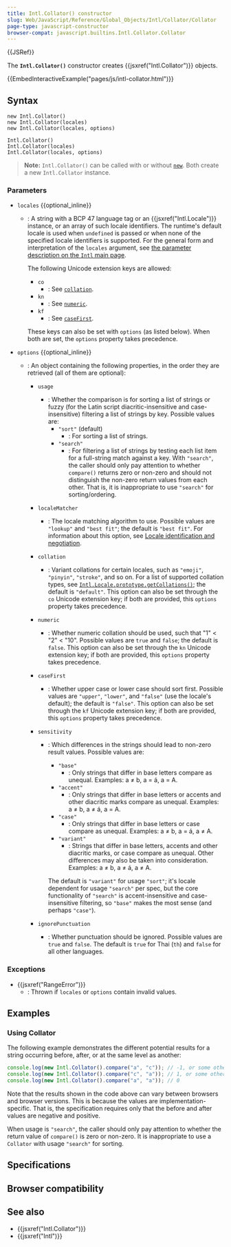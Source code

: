 ```yaml
---
title: Intl.Collator() constructor
slug: Web/JavaScript/Reference/Global_Objects/Intl/Collator/Collator
page-type: javascript-constructor
browser-compat: javascript.builtins.Intl.Collator.Collator
---
```


{{JSRef}}

The **`Intl.Collator()`** constructor creates {{jsxref("Intl.Collator")}} objects.

{{EmbedInteractiveExample("pages/js/intl-collator.html")}}

## Syntax

```js-nolint
new Intl.Collator()
new Intl.Collator(locales)
new Intl.Collator(locales, options)

Intl.Collator()
Intl.Collator(locales)
Intl.Collator(locales, options)
```

> **Note:** `Intl.Collator()` can be called with or without [`new`](/Web/JavaScript/Reference/Operators/new). Both create a new `Intl.Collator` instance.

### Parameters

- `locales` {{optional_inline}}

  - : A string with a BCP 47 language tag or an {{jsxref("Intl.Locale")}} instance, or an array of such locale identifiers. The runtime's default locale is used when `undefined` is passed or when none of the specified locale identifiers is supported. For the general form and interpretation of the `locales` argument, see [the parameter description on the `Intl` main page](/Web/JavaScript/Reference/Global_Objects/Intl#locales_argument).

    The following Unicode extension keys are allowed:

    - `co`
      - : See [`collation`](#collation).
    - `kn`
      - : See [`numeric`](#numeric).
    - `kf`
      - : See [`caseFirst`](#casefirst).

    These keys can also be set with `options` (as listed below). When both are set, the `options` property takes precedence.

- `options` {{optional_inline}}

  - : An object containing the following properties, in the order they are retrieved (all of them are optional):

    - `usage`
      - : Whether the comparison is for sorting a list of strings or fuzzy (for the Latin script diacritic-insensitive and case-insensitive) filtering a list of strings by key. Possible values are:
        - `"sort"` (default)
          - : For sorting a list of strings.
        - `"search"`
          - : For filtering a list of strings by testing each list item for a full-string match against a key. With `"search"`, the caller should only pay attention to whether `compare()` returns zero or non-zero and should not distinguish the non-zero return values from each other. That is, it is inappropriate to use `"search"` for sorting/ordering.
    - `localeMatcher`
      - : The locale matching algorithm to use. Possible values are `"lookup"` and `"best fit"`; the default is `"best fit"`. For information about this option, see [Locale identification and negotiation](/Web/JavaScript/Reference/Global_Objects/Intl#locale_identification_and_negotiation).
    - `collation`
      - : Variant collations for certain locales, such as `"emoji"`, `"pinyin"`, `"stroke"`, and so on. For a list of supported collation types, see [`Intl.Locale.prototype.getCollations()`](/Web/JavaScript/Reference/Global_Objects/Intl/Locale/getCollations#supported_collation_types); the default is `"default"`. This option can also be set through the `co` Unicode extension key; if both are provided, this `options` property takes precedence.
    - `numeric`
      - : Whether numeric collation should be used, such that "1" < "2" < "10". Possible values are `true` and `false`; the default is `false`. This option can also be set through the `kn` Unicode extension key; if both are provided, this `options` property takes precedence.
    - `caseFirst`
      - : Whether upper case or lower case should sort first. Possible values are `"upper"`, `"lower"`, and `"false"` (use the locale's default); the default is `"false"`. This option can also be set through the `kf` Unicode extension key; if both are provided, this `options` property takes precedence.
    - `sensitivity`

      - : Which differences in the strings should lead to non-zero result values. Possible values are:

        - `"base"`
          - : Only strings that differ in base letters compare as unequal. Examples: a ≠ b, a = á, a = A.
        - `"accent"`
          - : Only strings that differ in base letters or accents and other diacritic marks compare as unequal. Examples: a ≠ b, a ≠ á, a = A.
        - `"case"`
          - : Only strings that differ in base letters or case compare as unequal. Examples: a ≠ b, a = á, a ≠ A.
        - `"variant"`
          - : Strings that differ in base letters, accents and other diacritic marks, or case compare as unequal. Other differences may also be taken into consideration. Examples: a ≠ b, a ≠ á, a ≠ A.

        The default is `"variant"` for usage `"sort"`; it's locale dependent for usage `"search"` per spec, but the core functionality of `"search"` is accent-insensitive and case-insensitive filtering, so `"base"` makes the most sense (and perhaps `"case"`).

    - `ignorePunctuation`
      - : Whether punctuation should be ignored. Possible values are `true` and `false`. The default is `true` for Thai (`th`) and `false` for all other languages.

### Exceptions

- {{jsxref("RangeError")}}
  - : Thrown if `locales` or `options` contain invalid values.

## Examples

### Using Collator

The following example demonstrates the different potential results for a string
occurring before, after, or at the same level as another:

```js
console.log(new Intl.Collator().compare("a", "c")); // -1, or some other negative value
console.log(new Intl.Collator().compare("c", "a")); // 1, or some other positive value
console.log(new Intl.Collator().compare("a", "a")); // 0
```

Note that the results shown in the code above can vary between browsers and browser
versions. This is because the values are implementation-specific. That is, the
specification requires only that the before and after values are negative and
positive.

When usage is `"search"`, the caller should only pay attention to whether the return value of `compare()` is zero or non-zero. It is inappropriate to use a `Collator` with usage `"search"` for sorting.

## Specifications



## Browser compatibility



## See also

- {{jsxref("Intl.Collator")}}
- {{jsxref("Intl")}}
